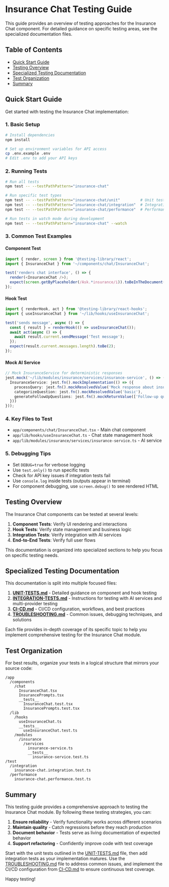 # Insurance Chat Testing Guide

This guide provides an overview of testing approaches for the Insurance Chat component. For detailed guidance on specific testing areas, see the specialized documentation files.

## Table of Contents

- [Quick Start Guide](#quick-start-guide)
- [Testing Overview](#testing-overview)
- [Specialized Testing Documentation](#specialized-testing-documentation)
- [Test Organization](#test-organization)
- [Summary](#summary)

## Quick Start Guide

Get started with testing the Insurance Chat implementation:

### 1. Basic Setup
```bash
# Install dependencies
npm install

# Set up environment variables for API access
cp .env.example .env
# Edit .env to add your API keys
```

### 2. Running Tests
```bash
# Run all tests
npm test -- --testPathPattern="insurance-chat"

# Run specific test types
npm test -- --testPathPattern="insurance-chat/unit"         # Unit tests only
npm test -- --testPathPattern="insurance-chat/integration"  # Integration tests
npm test -- --testPathPattern="insurance-chat/performance"  # Performance tests

# Run tests in watch mode during development
npm test -- --testPathPattern="insurance-chat" --watch
```

### 3. Common Test Examples

#### Component Test
```typescript
import { render, screen } from '@testing-library/react';
import { InsuranceChat } from '~/components/chat/InsuranceChat';

test('renders chat interface', () => {
  render(<InsuranceChat />);
  expect(screen.getByPlaceholder(/Ask.*insurance/i)).toBeInTheDocument();
});
```

#### Hook Test
```typescript
import { renderHook, act } from '@testing-library/react-hooks';
import { useInsuranceChat } from '~/lib/hooks/useInsuranceChat';

test('sends message', async () => {
  const { result } = renderHook(() => useInsuranceChat());
  await act(async () => {
    await result.current.sendMessage('Test message');
  });
  expect(result.current.messages.length).toBe(2);
});
```

#### Mock AI Service
```typescript
// Mock InsuranceService for deterministic responses
jest.mock('~/lib/modules/insurance/services/insurance-service', () => ({
  InsuranceService: jest.fn().mockImplementation(() => ({
    processQuery: jest.fn().mockResolvedValue('Mock response about insurance'),
    categorizeQuestion: jest.fn().mockResolvedValue('basic'),
    generateFollowUpQuestions: jest.fn().mockReturnValue(['Follow-up question'])
  }))
}));
```

### 4. Key Files to Test
- `app/components/chat/InsuranceChat.tsx` - Main chat component
- `app/lib/hooks/useInsuranceChat.ts` - Chat state management hook
- `app/lib/modules/insurance/services/insurance-service.ts` - AI service

### 5. Debugging Tips
- Set `DEBUG=true` for verbose logging
- Use `test.only()` to run specific tests
- Check for API key issues if integration tests fail
- Use `console.log` inside tests (outputs appear in terminal)
- For component debugging, use `screen.debug()` to see rendered HTML

## Testing Overview

The Insurance Chat components can be tested at several levels:

1. **Component Tests**: Verify UI rendering and interactions
2. **Hook Tests**: Verify state management and business logic
3. **Integration Tests**: Verify integration with AI services
4. **End-to-End Tests**: Verify full user flows

This documentation is organized into specialized sections to help you focus on specific testing needs.

## Specialized Testing Documentation

This documentation is split into multiple focused files:

1. **[UNIT-TESTS.md](./UNIT-TESTS.md)** - Detailed guidance on component and hook testing
2. **[INTEGRATION-TESTS.md](./INTEGRATION-TESTS.md)** - Instructions for testing with AI services and multi-provider testing
3. **[CI-CD.md](./CI-CD.md)** - CI/CD configuration, workflows, and best practices
4. **[TROUBLESHOOTING.md](./TROUBLESHOOTING.md)** - Common issues, debugging techniques, and solutions

Each file provides in-depth coverage of its specific topic to help you implement comprehensive testing for the Insurance Chat module.

## Test Organization

For best results, organize your tests in a logical structure that mirrors your source code:

```
/app
  /components
    /chat
      InsuranceChat.tsx
      InsurancePrompts.tsx
      __tests__
        InsuranceChat.test.tsx
        InsurancePrompts.test.tsx
  /lib
    /hooks
      useInsuranceChat.ts
      __tests__
        useInsuranceChat.test.ts
    /modules
      /insurance
        /services
          insurance-service.ts
          __tests__
            insurance-service.test.ts
/test
  /integration
    insurance-chat.integration.test.ts
  /performance
    insurance-chat.performance.test.ts
```

## Summary

This testing guide provides a comprehensive approach to testing the Insurance Chat module. By following these testing strategies, you can:

1. **Ensure reliability** - Verify functionality works across different scenarios
2. **Maintain quality** - Catch regressions before they reach production
3. **Document behavior** - Tests serve as living documentation of expected behavior
4. **Support refactoring** - Confidently improve code with test coverage

Start with the unit tests outlined in the [UNIT-TESTS.md](./UNIT-TESTS.md) file, then add integration tests as your implementation matures. Use the [TROUBLESHOOTING.md](./TROUBLESHOOTING.md) file to address common issues, and implement the CI/CD configuration from [CI-CD.md](./CI-CD.md) to ensure continuous test coverage.

Happy testing!

